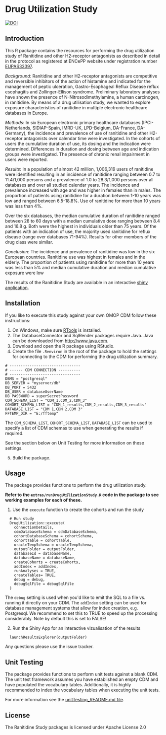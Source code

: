 # Drug Utilization Study
[![DOI](https://zenodo.org/badge/DOI/10.5281/zenodo.4444771.svg)](https://doi.org/10.5281/zenodo.4444771)
## Introduction
This R package contains the resources for performing the drug utilization study of Ranitidine and other H2-receptor antagonists as described in detail in the protocol as registered at ENCePP website under registration number [EUPAS33397](http://www.encepp.eu/encepp/viewResource.htm?id=33398).

*Background*:
Ranitidine and other H2-receptor antagonists are competitive and reversible inhibitors of the action of histamine and indicated for the management of peptic ulceration, Gastro-Esophageal Reflux Disease reflux esophagitis and Zollinger-Ellison syndrome. Preliminary laboratory analyses have shown the presence of N-Nitrosodimethylamine, a human carcinogen, in ranitidine. By means of a drug utilisation study, we wanted to explore exposure characteristics of ranitidine in multiple electronic healthcare databases in Europe.

*Methods*: 
In six European electronic primary healthcare databases (IPCI-Netherlands, SIDIAP-Spain, IMRD-UK, LPD-Belgium, DA-France, DA-Germany), the incidence and prevalence of use of ranitidine and other H2-receptor antagonists over calendar time were investigated. In the cohorts of users the cumulative duration of use, its dosing and the indication were determined. Differences in duration and dosing between age and indication groups were investigated. The presence of chronic renal impairment in users were reported.

*Results*: 
In a population of almost 42 million, 1,006,319 users of ranitidine were identified resulting in an incidence of ranitidine ranging between 0.7 to 11.4/1,000 persons and a prevalence of 1.0 to 28.3/1,000 persons over all databases and over all studied calendar years. The incidence and prevalence increased with age and was higher in females than in males. The proportion of patients using ranitidine for a duration between 1-10 years was low and ranged between 6.5-18.8%. Use of ranitidine for more than 10 years was less than 4%. 

Over the six databases, the median cumulative duration of ranitidine ranged between 28 to 60 days with a median cumulative dose ranging between 8.4 and 16.8 g. Both were the highest in individuals older than 75 years. 
Of the patients with an indication of use, the majority used ranitidine for reflux disease (range over databases 71-94%). 
Results for other members of the drug class were similar.

*Conclusion*: 
The incidence and prevalence of ranitidine was low in the six European countries. Ranitidine use was highest in females and in the elderly. The proportion of patients using ranitidine for more than 10 years was less than 5% and median cumulative duration and median cumulative exposure were low

The results of the Ranitidine Study are available in an interactive [shiny application](https://mi-erasmusmc.shinyapps.io/ResultsExplorer/).

## Installation 
If you like to execute this study against your own OMOP CDM follow these instructions:

1. On Windows, make sure [RTools](http://cran.r-project.org/bin/windows/Rtools/) is installed.
2. The DatabaseConnector and SqlRender packages require Java. Java can be downloaded from
<a href="http://www.java.com" target="_blank">http://www.java.com</a>.
3. Download and open the R package using RStudio. 
4. Create the file `.Renviron` in the root of the package to hold the settings for connecting to the CDM for performing the drug utilization summary.

````
# --------------------------------
# ------ CDM CONNECTION ----------
# --------------------------------
DBMS = "postgresql"
DB_SERVER = "myserver/db"
DB_PORT = 5432
DB_USER = databaseUserName
DB_PASSWORD = superSecretPassword
CDM_SCHEMA_LIST = "CDM_1,CDM_2,CDM_3"
COHORT_SCHEMA_LIST = "CDM_1_results,CDM_2_results,CDM_3_results"
DATABASE_LIST = "CDM 1,CDM 2,CDM 3"
FFTEMP_DIR = "E:/fftemp"
````
The `CDM_SCHEMA_LIST`, `COHORT_SCHEMA_LIST`, `DATABASE_LIST` can be used to specify a list of CDM schemas to use when generating the results if required.

See the section below on Unit Testing for more information on these settings.

5. Build the package.

## Usage

The package provides functions to perform the drug utilization study.

**Refer to the `extras/runDrugUtilizationStudy.R` code in the package to see working examples for each of these.**

1.   Use the `execute` function to create the cohorts and run the study

````
  # Run study
  DrugUtilization::execute(
    connectionDetails,
    cdmDatabaseSchema = cdmDatabaseSchema,
    cohortDatabaseSchema = cohortSchema,
    cohortTable = cohortTable,
    oracleTempSchema = oracleTempSchema,
    outputFolder = outputFolder,
    databaseId = databaseName,
    databaseName = databaseName,
    createCohorts = createCohorts,
    addIndex = addIndex,
    runAnalyses = TRUE,
    createTables= TRUE,
    debug = debug,
    debugSqlFile = debugSqlFile
  )
````

The `debug` setting is used when you'd like to emit the SQL to a file vs. running it directly on your CDM.
The `addIndex` setting can be used for database management systems that allow for index creation, e.g. Postgresql. We recommend to set this to TRUE to speed up the processing considerably. Note by default this is set to FALSE!

2. Run the Shiny App for an interactive vizualisation of the results

````
  launchResultsExplorer(outputFolder)
````

Any questions please use the issue tracker.

## Unit Testing

The package provides functions to perform unit tests against a blank CDM. The unit test framework assumes you have established an empty CDM and have populated the vocabulary tables. Additionally, it is highly recommended to index the vocabulary tables when executing the unit tests.

For more information see the [unitTesting_README.md file](https://github.com/mi-erasmusmc/RanitidineStudy/blob/master/unitTesting_README.md).

## License
The Ranitidine Study packages is licensed under Apache License 2.0



